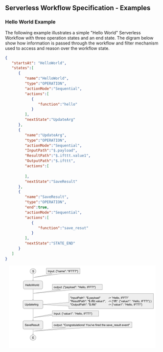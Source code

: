 ## Serverless Workflow Specification - Examples

### Hello World Example
The following example illustrates a simple "Hello World" Serverless Workflow with three operation states
and an end state. The digram below show how information is passed through the workflow and filter mechanism 
used to access and reason over the workflow state.


```json
{  
   "startsAt": "HelloWorld",
   "states":[  
      {  
         "name":"HelloWorld",
         "type":"OPERATION",
         "actionMode":"Sequential",
         "actions":[  
            {  
               "function":"hello"
            }
         ],
         "nextState":"UpdateArg"
      },
      {  
         "name":"UpdateArg",
         "type":"OPERATION",
         "actionMode":"Sequential",
         "InputPath":"$.payload",
         "ResultPath":"$.ifttt.value1",
         "OutputPath":"$.ifttt",
         "actions":[  

         ],
         "nextState":"SaveResult"
      },
      {  
         "name":"SaveResult",
         "type":"OPERATION",
         "end":true,
         "actionMode":"Sequential",
         "actions":[  
            {  
               "function":"save_resut"
            }
         ],
         "nextState":"STATE_END"
      }
   ]
}
```

<p align="center">
<img src="media/helloworldexample.png" with="480px" height="270px" alt="Hello World Example"/>
</p>